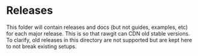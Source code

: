 # Releases

This folder will contain releases and docs (but not guides, examples, etc) for each major release. This is so that rawgit can CDN old stable versions. To clarify, old releases in this directory are not supported but are kept here to not break existing setups.

